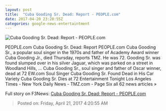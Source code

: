```yaml
---
layout: post
title:  "Cuba Gooding Sr. Dead: Report - PEOPLE.com"
date: 2017-04-20 23:20:55Z
categories: google-news-entertaintment
---
```


![Cuba Gooding Sr. Dead: Report - PEOPLE.com](http://i2.wp.com/peopledotcom.files.wordpress.com/2017/04/cuba-gooding-sr.jpg?crop=0px%2C0px%2C2000px%2C1500px&resize=660%2C495&ssl=1)

PEOPLE.com Cuba Gooding Sr. Dead: Report PEOPLE.com Cuba Gooding Sr., a popular soul singer in the 1970s and father of Academy Award winner Cuba Gooding Jr., died Thursday, reports TMZ. He was 72. Gooding Sr. was found slumped over in his silver Jaguar, which was parked on a street in Woodland Hills, ... Cuba Gooding Sr., soul singer and father of Oscar winner, dead at 72 EW.com Soul Singer Cuba Gooding Sr. Found Dead in His Car Variety Cuba Gooding Sr. Dies at 72 Entertainment Tonight Los Angeles Times - New York Daily News - TMZ.com - Page Six all 62 news articles »


Full story on F3News: [Cuba Gooding Sr. Dead: Report - PEOPLE.com](http://www.f3nws.com/n/rHzNbH)

> Posted on: Friday, April 21, 2017 4:20:55 AM
